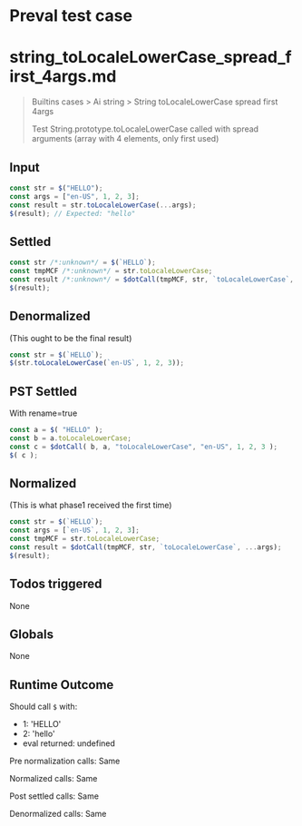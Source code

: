 # Preval test case

# string_toLocaleLowerCase_spread_first_4args.md

> Builtins cases > Ai string > String toLocaleLowerCase spread first 4args
>
> Test String.prototype.toLocaleLowerCase called with spread arguments (array with 4 elements, only first used)

## Input

`````js filename=intro
const str = $("HELLO");
const args = ["en-US", 1, 2, 3];
const result = str.toLocaleLowerCase(...args);
$(result); // Expected: "hello"
`````


## Settled


`````js filename=intro
const str /*:unknown*/ = $(`HELLO`);
const tmpMCF /*:unknown*/ = str.toLocaleLowerCase;
const result /*:unknown*/ = $dotCall(tmpMCF, str, `toLocaleLowerCase`, `en-US`, 1, 2, 3);
$(result);
`````


## Denormalized
(This ought to be the final result)

`````js filename=intro
const str = $(`HELLO`);
$(str.toLocaleLowerCase(`en-US`, 1, 2, 3));
`````


## PST Settled
With rename=true

`````js filename=intro
const a = $( "HELLO" );
const b = a.toLocaleLowerCase;
const c = $dotCall( b, a, "toLocaleLowerCase", "en-US", 1, 2, 3 );
$( c );
`````


## Normalized
(This is what phase1 received the first time)

`````js filename=intro
const str = $(`HELLO`);
const args = [`en-US`, 1, 2, 3];
const tmpMCF = str.toLocaleLowerCase;
const result = $dotCall(tmpMCF, str, `toLocaleLowerCase`, ...args);
$(result);
`````


## Todos triggered


None


## Globals


None


## Runtime Outcome


Should call `$` with:
 - 1: 'HELLO'
 - 2: 'hello'
 - eval returned: undefined

Pre normalization calls: Same

Normalized calls: Same

Post settled calls: Same

Denormalized calls: Same

